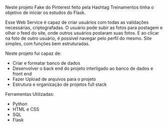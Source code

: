 Neste projeto Fake do Pinterest feito pela Hashtag Treinamentos tinha o objetivo de iniciar os estudos do Flask.

Esse Web Service é capaz de criar usuários com todas as validações necessárias, criptografadas. O usuário pode subir as fotos para postagem e olhar o feed do site,
onde outros usuários postaram suas fotos. E ao clicar na foto de outro usuário, é possível navegar pelo perfil do mesmo. Site simples, com funções bem estruturadas.

Neste projeto fui capaz de: 
- Criar e formatar banco de dados
- Desenvolver o back end do projeto interligado ao banco de dados e front end
- Fazer Upload de arquivos para o projeto
- Estrutura e organização de projetos full stack

Ferramentas Utilizadas:
- Python
- HTML e CSS
- SQL
- Flask
